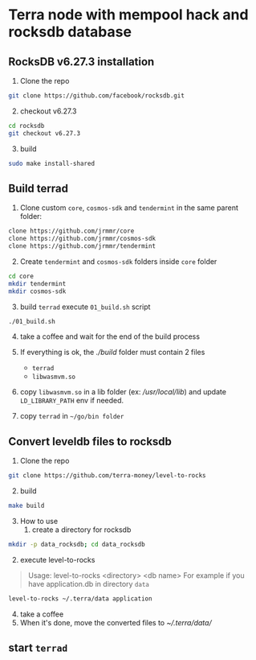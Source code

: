 # Terra node with mempool hack and rocksdb database

## RocksDB v6.27.3 installation

1. Clone the repo
```sh
git clone https://github.com/facebook/rocksdb.git
```

2. checkout v6.27.3
```sh
cd rocksdb
git checkout v6.27.3
```
3. build
```sh
sudo make install-shared
```

## Build terrad

1. Clone custom `core`, `cosmos-sdk` and `tendermint` in the same parent folder:
```sh
clone https://github.com/jrmmr/core
clone https://github.com/jrmmr/cosmos-sdk
clone https://github.com/jrmmr/tendermint
```
2. Create `tendermint` and `cosmos-sdk` folders inside `core` folder
```sh
cd core
mkdir tendermint
mkdir cosmos-sdk
```

3. build `terrad`
execute `01_build.sh` script
```sh
./01_build.sh
```

4. take a coffee and wait for the end of the build process

5. If everything is ok, the _./build_ folder must contain 2 files
    - `terrad`
    - `libwasmvm.so`
  
6. copy `libwasmvm.so` in a lib folder (ex: _/usr/local/lib_) and update `LD_LIBRARY_PATH` env if needed.

7. copy `terrad` in `~/go/bin folder`


## Convert leveldb files to rocksdb

1. Clone the repo
```sh
git clone https://github.com/terra-money/level-to-rocks
```

2. build
```sh
make build
```

3. How to use
   1. create a directory for rocksdb
  ```sh
  mkdir -p data_rocksdb; cd data_rocksdb
  ``` 
   2. execute level-to-rocks
  > Usage: level-to-rocks \<directory> \<db name>
  >For example if you have application.db in directory `data`
  ```sh
  level-to-rocks ~/.terra/data application
  ```

4. take a coffee
5. When it's done, move the converted files to _~/.terra/data/_

## start `terrad`